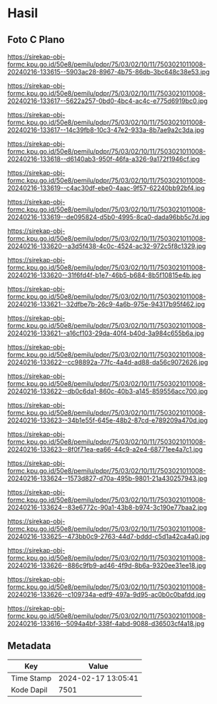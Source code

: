 # Hasil

## Foto C Plano

https://sirekap-obj-formc.kpu.go.id/50e8/pemilu/pdpr/75/03/02/10/11/7503021011008-20240216-133615--5903ac28-8967-4b75-86db-3bc648c38e53.jpg

https://sirekap-obj-formc.kpu.go.id/50e8/pemilu/pdpr/75/03/02/10/11/7503021011008-20240216-133617--5622a257-0bd0-4bc4-ac4c-e775d6919bc0.jpg

https://sirekap-obj-formc.kpu.go.id/50e8/pemilu/pdpr/75/03/02/10/11/7503021011008-20240216-133617--14c39fb8-10c3-47e2-933a-8b7ae9a2c3da.jpg

https://sirekap-obj-formc.kpu.go.id/50e8/pemilu/pdpr/75/03/02/10/11/7503021011008-20240216-133618--d6140ab3-950f-46fa-a326-9a172f1946cf.jpg

https://sirekap-obj-formc.kpu.go.id/50e8/pemilu/pdpr/75/03/02/10/11/7503021011008-20240216-133619--c4ac30df-ebe0-4aac-9f57-62240bb92bf4.jpg

https://sirekap-obj-formc.kpu.go.id/50e8/pemilu/pdpr/75/03/02/10/11/7503021011008-20240216-133619--de095824-d5b0-4995-8ca0-dada96bb5c7d.jpg

https://sirekap-obj-formc.kpu.go.id/50e8/pemilu/pdpr/75/03/02/10/11/7503021011008-20240216-133620--a3d5f438-4c0c-4524-ac32-972c5f8c1329.jpg

https://sirekap-obj-formc.kpu.go.id/50e8/pemilu/pdpr/75/03/02/10/11/7503021011008-20240216-133620--31f6fd4f-b1e7-46b5-b684-8b5f10815e4b.jpg

https://sirekap-obj-formc.kpu.go.id/50e8/pemilu/pdpr/75/03/02/10/11/7503021011008-20240216-133621--32dfbe7b-26c9-4a6b-975e-94317b95f462.jpg

https://sirekap-obj-formc.kpu.go.id/50e8/pemilu/pdpr/75/03/02/10/11/7503021011008-20240216-133621--a16cf103-29da-40f4-b40d-3a984c655b6a.jpg

https://sirekap-obj-formc.kpu.go.id/50e8/pemilu/pdpr/75/03/02/10/11/7503021011008-20240216-133622--cc98892a-77fc-4a4d-ad88-da56c9072626.jpg

https://sirekap-obj-formc.kpu.go.id/50e8/pemilu/pdpr/75/03/02/10/11/7503021011008-20240216-133622--db0c6da1-860c-40b3-a145-859556acc700.jpg

https://sirekap-obj-formc.kpu.go.id/50e8/pemilu/pdpr/75/03/02/10/11/7503021011008-20240216-133623--34b1e55f-645e-48b2-87cd-e789209a470d.jpg

https://sirekap-obj-formc.kpu.go.id/50e8/pemilu/pdpr/75/03/02/10/11/7503021011008-20240216-133623--8f0f71ea-ea66-44c9-a2e4-68771ee4a7c1.jpg

https://sirekap-obj-formc.kpu.go.id/50e8/pemilu/pdpr/75/03/02/10/11/7503021011008-20240216-133624--1573d827-d70a-495b-9801-21a430257943.jpg

https://sirekap-obj-formc.kpu.go.id/50e8/pemilu/pdpr/75/03/02/10/11/7503021011008-20240216-133624--83e6772c-90a1-43b8-b974-3c190e77baa2.jpg

https://sirekap-obj-formc.kpu.go.id/50e8/pemilu/pdpr/75/03/02/10/11/7503021011008-20240216-133625--473bb0c9-2763-44d7-bddd-c5d1a42ca4a0.jpg

https://sirekap-obj-formc.kpu.go.id/50e8/pemilu/pdpr/75/03/02/10/11/7503021011008-20240216-133626--886c9fb9-ad46-4f9d-8b6a-9320ee31ee18.jpg

https://sirekap-obj-formc.kpu.go.id/50e8/pemilu/pdpr/75/03/02/10/11/7503021011008-20240216-133626--c109734a-edf9-497a-9d95-ac0b0c0bafdd.jpg

https://sirekap-obj-formc.kpu.go.id/50e8/pemilu/pdpr/75/03/02/10/11/7503021011008-20240216-133616--5094a4bf-338f-4abd-9088-d36503cf4a18.jpg


## Metadata

| Key        | Value               |
| ---------- | ------------------- |
| Time Stamp | 2024-02-17 13:05:41 |
| Kode Dapil | 7501                |



